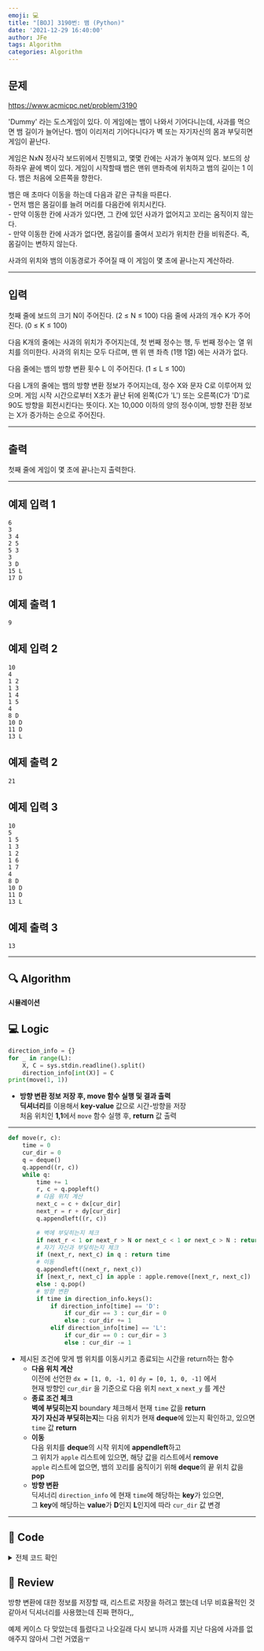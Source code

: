 ```yaml
---
emoji: 💻
title: "[BOJ] 3190번: 뱀 (Python)"
date: '2021-12-29 16:40:00'
author: JFe
tags: Algorithm
categories: Algorithm
---
```


## 문제
https://www.acmicpc.net/problem/3190

'Dummy' 라는 도스게임이 있다. 이 게임에는 뱀이 나와서 기어다니는데, 사과를 먹으면 뱀 길이가 늘어난다. 뱀이 이리저리 기어다니다가 벽 또는 자기자신의 몸과 부딪히면 게임이 끝난다.  

게임은 NxN 정사각 보드위에서 진행되고, 몇몇 칸에는 사과가 놓여져 있다. 보드의 상하좌우 끝에 벽이 있다. 게임이 시작할때 뱀은 맨위 맨좌측에 위치하고 뱀의 길이는 1 이다. 뱀은 처음에 오른쪽을 향한다.  

뱀은 매 초마다 이동을 하는데 다음과 같은 규칙을 따른다.  
    - 먼저 뱀은 몸길이를 늘려 머리를 다음칸에 위치시킨다.  
    - 만약 이동한 칸에 사과가 있다면, 그 칸에 있던 사과가 없어지고 꼬리는 움직이지 않는다.  
    - 만약 이동한 칸에 사과가 없다면, 몸길이를 줄여서 꼬리가 위치한 칸을 비워준다. 즉, 몸길이는 변하지 않는다.  

사과의 위치와 뱀의 이동경로가 주어질 때 이 게임이 몇 초에 끝나는지 계산하라.  

---

## 입력  
첫째 줄에 보드의 크기 N이 주어진다. (2 ≤ N ≤ 100) 다음 줄에 사과의 개수 K가 주어진다. (0 ≤ K ≤ 100)  

다음 K개의 줄에는 사과의 위치가 주어지는데, 첫 번째 정수는 행, 두 번째 정수는 열 위치를 의미한다. 사과의 위치는 모두 다르며, 맨 위 맨 좌측 (1행 1열) 에는 사과가 없다.  

다음 줄에는 뱀의 방향 변환 횟수 L 이 주어진다. (1 ≤ L ≤ 100)  

다음 L개의 줄에는 뱀의 방향 변환 정보가 주어지는데,  정수 X와 문자 C로 이루어져 있으며. 게임 시작 시간으로부터 X초가 끝난 뒤에 왼쪽(C가 'L') 또는 오른쪽(C가 'D')로 90도 방향을 회전시킨다는 뜻이다. X는 10,000 이하의 양의 정수이며, 방향 전환 정보는 X가 증가하는 순으로 주어진다.  

---

## 출력  
첫째 줄에 게임이 몇 초에 끝나는지 출력한다.  

---

## 예제 입력 1  
```
6
3
3 4
2 5
5 3
3
3 D
15 L
17 D
```

## 예제 출력 1  
```
9
```

## 예제 입력 2  
```
10
4
1 2
1 3
1 4
1 5
4
8 D
10 D
11 D
13 L
```

## 예제 출력 2  
```
21
```

## 예제 입력 3  
```
10
5
1 5
1 3
1 2
1 6
1 7
4
8 D
10 D
11 D
13 L
```

## 예제 출력 3  
```
13
```

---

## 🔍 Algorithm
**시뮬레이션**

## 💻 Logic

```Python
direction_info = {}
for _ in range(L):
    X, C = sys.stdin.readline().split()
    direction_info[int(X)] = C
print(move(1, 1))
```

- **방향 변환 정보 저장 후, move 함수 실행 및 결과 출력**  
  **딕셔너리**를 이용해서 **key-value** 값으로 시간-방향을 저장  
  처음 위치인 **1,1**에서 `move` 함수 실행 후, **return** 값 출력  

---

```Python
def move(r, c):
    time = 0
    cur_dir = 0
    q = deque()
    q.append((r, c))
    while q:
        time += 1
        r, c = q.popleft()
        # 다음 위치 계산
        next_c = c + dx[cur_dir]
        next_r = r + dy[cur_dir]
        q.appendleft((r, c))

        # 벽에 부딪히는지 체크
        if next_r < 1 or next_r > N or next_c < 1 or next_c > N : return time
        # 자기 자신과 부딪히는지 체크
        if (next_r, next_c) in q : return time
        # 이동
        q.appendleft((next_r, next_c))
        if [next_r, next_c] in apple : apple.remove([next_r, next_c])
        else : q.pop()
        # 방향 변환
        if time in direction_info.keys():
            if direction_info[time] == 'D':
                if cur_dir == 3 : cur_dir = 0
                else : cur_dir += 1
            elif direction_info[time] == 'L':
                if cur_dir == 0 : cur_dir = 3
                else : cur_dir -= 1
```

- 제시된 조건에 맞게 뱀 위치를 이동시키고 종료되는 시간을 return하는 함수  
  - **다음 위치 계산**  
    이전에 선언한 `dx = [1, 0, -1, 0]` `dy = [0, 1, 0, -1]` 에서  
    현재 방향인 `cur_dir` 을 기준으로 다음 위치 `next_x` `next_y` 를 계산  
  - **종료 조건 체크**  
    **벽에 부딪히는지** boundary 체크해서 현재 `time` 값을 **return**  
    **자기 자신과 부딪히는지**는 다음 위치가 현재 **deque**에 있는지 확인하고, 있으면 `time` 값 **return**  
  - **이동**  
    다음 위치를 **deque**의 시작 위치에 **appendleft**하고  
    그 위치가 `apple` 리스트에 있으면, 해당 값을 리스트에서 **remove**  
    `apple` 리스트에 없으면, 뱀의 꼬리를 움직이기 위해 **deque**의 끝 위치 값을 **pop**  
  - **방향 변환**  
    딕셔너리 `direction_info` 에 현재 `time`에 해당하는 **key**가 있으면,  
    그 **key**에 해당하는 **value**가 **D**인지 **L**인지에 따라 `cur_dir` 값 변경  

---

## 🧩 Code
<details><summary>전체 코드 확인</summary>

```Python
import sys
from collections import deque
N = int(sys.stdin.readline())
K = int(sys.stdin.readline())
apple = [[int(x) for x in sys.stdin.readline().split()]for _ in range(K)]
L = int(sys.stdin.readline())
dx = [1, 0, -1, 0]
dy = [0, 1, 0, -1]

def move(r, c):
    time = 0
    cur_dir = 0
    q = deque()
    q.append((r, c))
    while q:
        time += 1
        r, c = q.popleft()
        # 다음 위치 계산
        next_c = c + dx[cur_dir]
        next_r = r + dy[cur_dir]
        q.appendleft((r, c))

        # 벽에 부딪히는지 체크
        if next_r < 1 or next_r > N or next_c < 1 or next_c > N : return time
        # 자기 자신과 부딪히는지 체크
        if (next_r, next_c) in q : return time
        # 이동
        q.appendleft((next_r, next_c))
        if [next_r, next_c] in apple : apple.remove([next_r, next_c])
        else : q.pop()
        # 방향 변환
        if time in direction_info.keys():
            if direction_info[time] == 'D':
                if cur_dir == 3 : cur_dir = 0
                else : cur_dir += 1
            elif direction_info[time] == 'L':
                if cur_dir == 0 : cur_dir = 3
                else : cur_dir -= 1

direction_info = {}
for _ in range(L):
    X, C = sys.stdin.readline().split()
    direction_info[int(X)] = C
print(move(1, 1))
```
</details>

## 📝 Review
방향 변환에 대한 정보를 저장할 때, 리스트로 저장을 하려고 했는데 너무 비효율적인 것 같아서 딕셔너리를 사용했는데 진짜 편하다,,  

예제 케이스 다 맞았는데 틀렸다고 나오길래 다시 보니까 사과를 지난 다음에 사과를 없애주지 않아서 그런 거였음ㅜ  

```toc
```